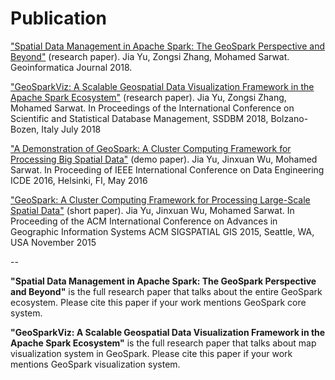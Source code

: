 # Publication

["Spatial Data Management in Apache Spark: The
GeoSpark Perspective and Beyond"](https://link.springer.com/epdf/10.1007/s10707-018-0330-9?author_access_token=uN-xyHoyjIdl5eEkjN1PGPe4RwlQNchNByi7wbcMAY5FIy3715vvIQJ9siUDSsvKSCPSmrCsBtxOtdEB_GyuKrtBlViQhVx6JCZOXsifPdBZY7jWZcukeQQzhfGNyMG_XMyrXooXxi9zorwme2tlMw%3D%3D) (research paper). Jia Yu, Zongsi Zhang, Mohamed Sarwat. Geoinformatica Journal 2018.

["GeoSparkViz: A Scalable Geospatial Data Visualization Framework in the Apache Spark Ecosystem"](http://www.public.asu.edu/~jiayu2/geospark/publication/geosparkviz-ssdbm-2018.pdf) (research paper). Jia Yu, Zongsi Zhang, Mohamed Sarwat. In Proceedings of the International Conference on Scientific and Statistical Database Management, SSDBM 2018, Bolzano-Bozen, Italy July 2018

 ["A Demonstration of GeoSpark: A Cluster Computing Framework for Processing Big Spatial Data"](http://www.public.asu.edu/~jiayu2/geospark/publication/GeoSpark_DemoPaper.pdf) (demo paper). Jia Yu, Jinxuan Wu, Mohamed Sarwat. In Proceeding of IEEE International Conference on Data Engineering ICDE 2016, Helsinki, FI, May 2016

 ["GeoSpark: A Cluster Computing Framework for Processing Large-Scale Spatial Data"](http://www.public.asu.edu/~jiayu2/geospark/publication/GeoSpark_ShortPaper.pdf) (short paper). Jia Yu, Jinxuan Wu, Mohamed Sarwat. In Proceeding of the ACM International Conference on Advances in Geographic Information Systems ACM SIGSPATIAL GIS 2015, Seattle, WA, USA November 2015

--

**"Spatial Data Management in Apache Spark: The
GeoSpark Perspective and Beyond"** is the full research paper that talks about the entire GeoSpark ecosystem. Please cite this paper if your work mentions GeoSpark core system.

**"GeoSparkViz: A Scalable Geospatial Data Visualization Framework in the Apache Spark Ecosystem"** is the full research paper that talks about map visualization system in GeoSpark. Please cite this paper if your work mentions GeoSpark visualization system.